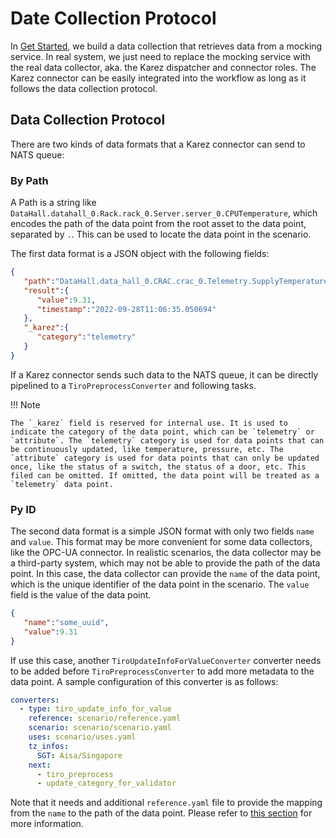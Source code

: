 # Date Collection Protocol

In [Get Started](../get_started/index.md), we build a data collection that retrieves data from a mocking service. In real system, we just need to replace the mocking service with the real data collector, aka. the Karez dispatcher and connector roles. The Karez connector can be easily integrated into the workflow as long as it follows the data collection protocol.

## Data Collection Protocol

There are two kinds of data formats that a Karez connector can send to NATS queue:

### By Path

 A Path is a string like `DataHall.datahall_0.Rack.rack_0.Server.server_0.CPUTemperature`, which encodes the path of the data point from the root asset to the data point, separated by `.`. This can be used to locate the data point in the scenario. 

The first data format is a JSON object with the following fields:

```json
{
   "path":"DataHall.data_hall_0.CRAC.crac_0.Telemetry.SupplyTemperature",
   "result":{
      "value":9.31,
      "timestamp":"2022-09-28T11:06:35.050694"
   },
   "_karez":{
      "category":"telemetry"
   }
}
```

If a Karez connector sends such data to the NATS queue, it can be directly pipelined to a `TiroPreprocessConverter` and following tasks.

!!! Note

    The `_karez` field is reserved for internal use. It is used to indicate the category of the data point, which can be `telemetry` or `attribute`. The `telemetry` category is used for data points that can be continuously updated, like temperature, pressure, etc. The `attribute` category is used for data points that can only be updated once, like the status of a switch, the status of a door, etc. This filed can be omitted. If omitted, the data point will be treated as a `telemetry` data point.

### Py ID

The second data format is a simple JSON format with only two fields `name` and `value`. This format may be more convenient for some data collectors, like the OPC-UA connector. In realistic scenarios, the data collector may be a third-party system, which may not be able to provide the path of the data point. In this case, the data collector can provide the `name` of the data point, which is the unique identifier of the data point in the scenario. The `value` field is the value of the data point.

```json
{
   "name":"some_uuid",
   "value":9.31
}
```

If use this case, another `TiroUpdateInfoForValueConverter` converter needs to be added before `TiroPreprocessConverter` to add more metadata to the data point. A sample configuration of this converter is as follows:

```yaml
converters:
  - type: tiro_update_info_for_value
    reference: scenario/reference.yaml
    scenario: scenario/scenario.yaml
    uses: scenario/uses.yaml
    tz_infos:
      SGT: Aisa/Singapore
    next:
      - tiro_preprocess
      - update_category_for_validator
```

Note that it needs and additional `reference.yaml` file to provide the mapping from the `name` to the path of the data point. Please refer to [this section](./scenario_from_snapshot.md#drafting-reference-file) for more information.